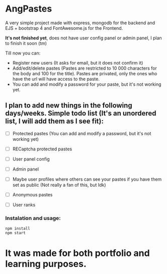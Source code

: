 # AngPastes

A very simple project made with express, mongodb for the backend and EJS + bootstrap 4 and FontAwesome.js for the Frontend. 



**It's not finished yet**, does not have user config panel or admin panel, I plan to finish it soon (tm)



Till now you can:

* Register new users (It asks for email, but it does not confirm it)
* Add/edit/delete pastes (Pastes are restricted to 10 000 characters for the body and 100 for the title). Pastes are privated, only the ones who have the url will have access to the paste.
* You can add and modify a password for your paste, but it's not working yet.

## I plan to add new things in the following days/weeks. Simple todo list (It's an unordered list, I will add them as I see fit):

* [ ] Protected pastes (You can add and modify a password, but it's not working yet)
* [ ] RECaptcha protected pastes
* [ ] User panel config
* [ ] Admin panel
* [ ] Maybe user profiles where others can see your pastes if you have them set as public (Not really a fan of this, but Idk)
* [ ] Anonymous pastes
* [ ] User ranks


### Instalation and usage:

```
npm install
npm start

```

# **It was made for both portfolio and learning purposes.**